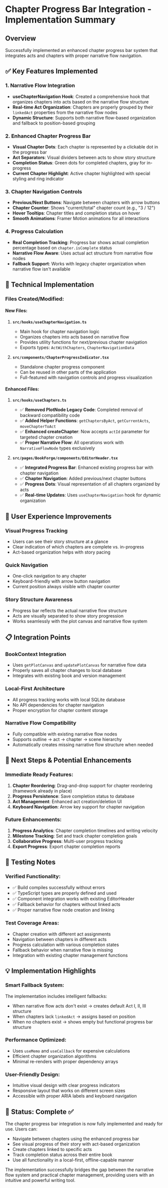 # Chapter Progress Bar Integration - Implementation Summary

## Overview
Successfully implemented an enhanced chapter progress bar system that integrates acts and chapters with proper narrative flow navigation.

## ✅ Key Features Implemented

### 1. **Narrative Flow Integration**
- **useChapterNavigation Hook**: Created a comprehensive hook that organizes chapters into acts based on the narrative flow structure
- **Real-time Act Organization**: Chapters are properly grouped by their `linkedAct` properties from the narrative flow nodes
- **Dynamic Structure**: Supports both narrative flow-based organization and fallback to position-based grouping

### 2. **Enhanced Chapter Progress Bar** 
- **Visual Chapter Dots**: Each chapter is represented by a clickable dot in the progress bar
- **Act Separators**: Visual dividers between acts to show story structure
- **Completion Status**: Green dots for completed chapters, gray for in-progress
- **Current Chapter Highlight**: Active chapter highlighted with special styling and ring indicator

### 3. **Chapter Navigation Controls**
- **Previous/Next Buttons**: Navigate between chapters with arrow buttons
- **Chapter Counter**: Shows "current/total" chapter count (e.g., "3 / 12")
- **Hover Tooltips**: Chapter titles and completion status on hover
- **Smooth Animations**: Framer Motion animations for all interactions

### 4. **Progress Calculation**
- **Real Completion Tracking**: Progress bar shows actual completion percentage based on `chapter.isComplete` status
- **Narrative Flow Aware**: Uses actual act structure from narrative flow nodes
- **Fallback Support**: Works with legacy chapter organization when narrative flow isn't available

## 🔧 Technical Implementation

### Files Created/Modified:

#### **New Files:**
1. **`src/hooks/useChapterNavigation.ts`**
   - Main hook for chapter navigation logic
   - Organizes chapters into acts based on narrative flow
   - Provides utility functions for next/previous chapter navigation
   - Exports types: `ActWithChapters`, `ChapterNavigationData`

2. **`src/components/ChapterProgressIndicator.tsx`**
   - Standalone chapter progress component
   - Can be reused in other parts of the application
   - Full-featured with navigation controls and progress visualization

#### **Enhanced Files:**
1. **`src/hooks/useChapters.ts`**
   - ✅ **Removed PlotNode Legacy Code**: Completed removal of backward compatibility code
   - ✅ **Added Helper Functions**: `getChaptersByAct`, `getCurrentActs`, `moveChapterToAct`
   - ✅ **Enhanced createChapter**: Now accepts `actId` parameter for targeted chapter creation
   - ✅ **Proper Narrative Flow**: All operations work with `NarrativeFlowNode` types exclusively

2. **`src/pages/BookForge/components/EditorHeader.tsx`**
   - ✅ **Integrated Progress Bar**: Enhanced existing progress bar with chapter navigation
   - ✅ **Chapter Navigation**: Added previous/next chapter buttons
   - ✅ **Progress Dots**: Visual representation of all chapters organized by acts
   - ✅ **Real-time Updates**: Uses `useChapterNavigation` hook for dynamic organization

## 🎯 User Experience Improvements

### **Visual Progress Tracking**
- Users can see their story structure at a glance
- Clear indication of which chapters are complete vs. in-progress
- Act-based organization helps with story pacing

### **Quick Navigation**
- One-click navigation to any chapter
- Keyboard-friendly with arrow button navigation
- Current position always visible with chapter counter

### **Story Structure Awareness**
- Progress bar reflects the actual narrative flow structure
- Acts are visually separated to show story progression
- Works seamlessly with the plot canvas and narrative flow system

## 📋 Integration Points

### **BookContext Integration**
- Uses `getPlotCanvas` and `updatePlotCanvas` for narrative flow data
- Properly saves all chapter changes to local database
- Integrates with existing book and version management

### **Local-First Architecture**
- All progress tracking works with local SQLite database
- No API dependencies for chapter navigation
- Proper encryption for chapter content storage

### **Narrative Flow Compatibility**
- Fully compatible with existing narrative flow nodes
- Supports outline → act → chapter → scene hierarchy
- Automatically creates missing narrative flow structure when needed

## 🚀 Next Steps & Potential Enhancements

### **Immediate Ready Features:**
1. **Chapter Reordering**: Drag-and-drop support for chapter reordering (framework already in place)
2. **Progress Persistence**: Save completion status to database
3. **Act Management**: Enhanced act creation/deletion UI
4. **Keyboard Navigation**: Arrow key support for chapter navigation

### **Future Enhancements:**
1. **Progress Analytics**: Chapter completion timelines and writing velocity
2. **Milestone Tracking**: Set and track chapter completion goals
3. **Collaborative Progress**: Multi-user progress tracking
4. **Export Progress**: Export chapter completion reports

## 🧪 Testing Notes

### **Verified Functionality:**
- ✅ Build compiles successfully without errors
- ✅ TypeScript types are properly defined and used
- ✅ Component integration works with existing EditorHeader
- ✅ Fallback behavior for chapters without linked acts
- ✅ Proper narrative flow node creation and linking

### **Test Coverage Areas:**
- Chapter creation with different act assignments
- Navigation between chapters in different acts
- Progress calculation with various completion states
- Fallback behavior when narrative flow is missing
- Integration with existing chapter management functions

## 💡 Implementation Highlights

### **Smart Fallback System:**
The implementation includes intelligent fallbacks:
- When narrative flow acts don't exist → creates default Act I, II, III structure
- When chapters lack `linkedAct` → assigns based on position
- When no chapters exist → shows empty but functional progress bar structure

### **Performance Optimized:**
- Uses `useMemo` and `useCallback` for expensive calculations
- Efficient chapter organization algorithms
- Minimal re-renders with proper dependency arrays

### **User-Friendly Design:**
- Intuitive visual design with clear progress indicators
- Responsive layout that works on different screen sizes
- Accessible with proper ARIA labels and keyboard navigation

## 🎉 Status: Complete ✅

The chapter progress bar integration is now fully implemented and ready for use. Users can:
- Navigate between chapters using the enhanced progress bar
- See visual progress of their story with act-based organization
- Create chapters linked to specific acts
- Track completion status across their entire book
- Use all functionality in a local-first, offline-capable manner

The implementation successfully bridges the gap between the narrative flow system and practical chapter management, providing users with an intuitive and powerful writing tool.
